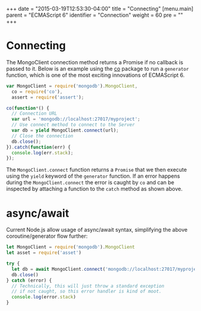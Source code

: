 +++
date = "2015-03-19T12:53:30-04:00"
title = "Connecting"
[menu.main]
  parent = "ECMAScript 6"
  identifier = "Connection"
  weight = 60
  pre = "<i class='fa'></i>"
+++

# Connecting

The MongoClient connection method returns a Promise if no callback is passed to it. Below is an example using the [co](https://www.npmjs.com/package/co) package to run a `generator` function, which is one of the most exciting innovations of ECMAScript 6.

```js
var MongoClient = require('mongodb').MongoClient,
  co = require('co'),
  assert = require('assert');

co(function*() {
  // Connection URL
  var url = 'mongodb://localhost:27017/myproject';
  // Use connect method to connect to the Server
  var db = yield MongoClient.connect(url);
  // Close the connection
  db.close();
}).catch(function(err) {
  console.log(err.stack);
});
```

The `MongoClient.connect` function returns a `Promise` that we then execute using the `yield` keyword of the `generator` function. If an error happens during the `MongoClient.connect` the error is caught by `co` and can be inspected by attaching a function to the `catch` method as shown above.


# async/await

Current Node.js allow usage of async/await syntax, simplifying the above coroutine/generator flow further:

```js
let MongoClient = require('mongodb').MongoClient
let asset = require('asset')

try {
  let db = await MongoClient.connect('mongodb://localhost:27017/myproject')
  db.close()
} catch (error) {
  // Technically, this will just throw a standard exception 
  // if not caught, so this error handler is kind of moot.
  console.log(error.stack)
}
```
